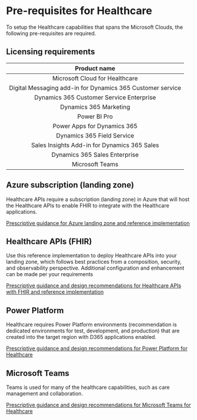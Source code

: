 # Pre-requisites for Healthcare

To setup the Healthcare capabilities that spans the Microsoft Clouds, the following pre-requisites are required.

## Licensing requirements

| Product name |
|:----------------------:|
|Microsoft Cloud for Healthcare
|Digital Messaging add-in for Dynamics 365 Customer service
|Dynamics 365 Customer Service Enterprise
|Dynamics 365 Marketing
|Power BI Pro
|Power Apps for Dynamics 365
|Dynamics 365 Field Service
|Sales Insights Add-in for Dynamics 365 Sales
|Dynamics 365 Sales Enterprise
|Microsoft Teams

## Azure subscription (landing zone)

Healthcare APIs require a subscription (landing zone) in Azure that will host the Healthcare APIs to enable FHIR to integrate with the Healthcare applications.

[Prescriptive guidance for Azure landing zone and reference implementation](https://docs.microsoft.com/azure/cloud-adoption-framework/ready/enterprise-scale/implementation)

## Healthcare APIs (FHIR)

Use this reference implementation to deploy Healthcare APIs into your landing zone, which follows best practices from a composition, security, and observability perspective. Additional configuration and enhancement can be made per your requirements

[Prescriptive guidance and design recommendations for Healthcare APIs with FHIR and reference implementation](./solutions/healthcareApis)

## Power Platform

Healthcare requires Power Platform environments (recommendation is dedicated environments for test, development, and production) that are created into the target region with D365 applications enabled.

[Prescriptive guidance and design recommendations for Power Platform for Healthcare](../foundations/powerPlatform)

## Microsoft Teams

Teams is used for many of the healthcare capabilities, such as care management and collaboration.

[Prescriptive guidance and design recommendations for Microsoft Teams for Healthcare](./solutions/microsoftTeams)